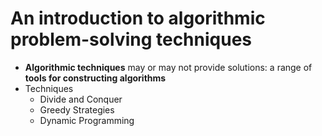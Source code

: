 <!-- Google Analytics -->
<script async src="https://www.googletagmanager.com/gtag/js?id=UA-113560131-1"></script>
<script>
  window.dataLayer = window.dataLayer || [];
  function gtag(){dataLayer.push(arguments);}
  gtag('js', new Date());
  gtag('config', 'UA-113560131-1');
</script>

# An introduction to algorithmic problem-solving techniques

* **Algorithmic techniques** may or may not provide solutions: a range of **tools for constructing algorithms**
* Techniques
  * Divide and Conquer
  * Greedy Strategies
  * Dynamic Programming

